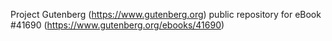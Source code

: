 Project Gutenberg (https://www.gutenberg.org) public repository for eBook #41690 (https://www.gutenberg.org/ebooks/41690)

